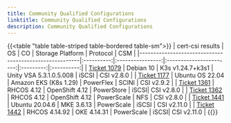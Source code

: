 ```yaml
---
title: Community Qualified Configurations
linktitle: Community Qualified Configurations
description: Community Qualified Configurations
---
```


{{<table "table table-striped table-bordered table-sm">}}
| cert-csi results                                       | OS         | CO               | Storage Platform        | Protocol  | CSM        |
|--------------------------------------------------------|:----------:|:----------------:|:-----------------------:|:---------:|:----------:|
| [Ticket 1079](https://github.com/dell/csm/issues/1079) | Debian 10  | K3s v1.24.7+k3s1 | Unity VSA 5.3.1.0.5.008 | iSCSI     | CSI v2.8.0 |
| [Ticket 1177](https://github.com/dell/csm/issues/1177) | Ubuntu OS 22.04 | Amazon EKS (K8s 1.29) | PowerFlex | SCINI  | CSI v2.9.2 |
| [Ticket 1361](https://github.com/dell/csm/issues/1361) | RHCOS 4.12 | OpenShift 4.12 | PowerStore | iSCSI| CSI v2.8.0 |
| [Ticket 1362](https://github.com/dell/csm/issues/1362) | RHCOS 4.12 | OpenShift 4.12 | PowerScale | NFS  | CSI v2.8.0 |
| [Ticket 1441](https://github.com/dell/csm/issues/1441) | Ubuntu 20.04.6 | MKE 3.6.13 | PowerScale | iSCSI  | CSI v2.11.0 |
| [Ticket 1442](https://github.com/dell/csm/issues/1442) | RHCOS 4.14.92 | OKE 4.14.31 | PowerScale | iSCSI| CSI v2.11.0 |
{{</table>}}
